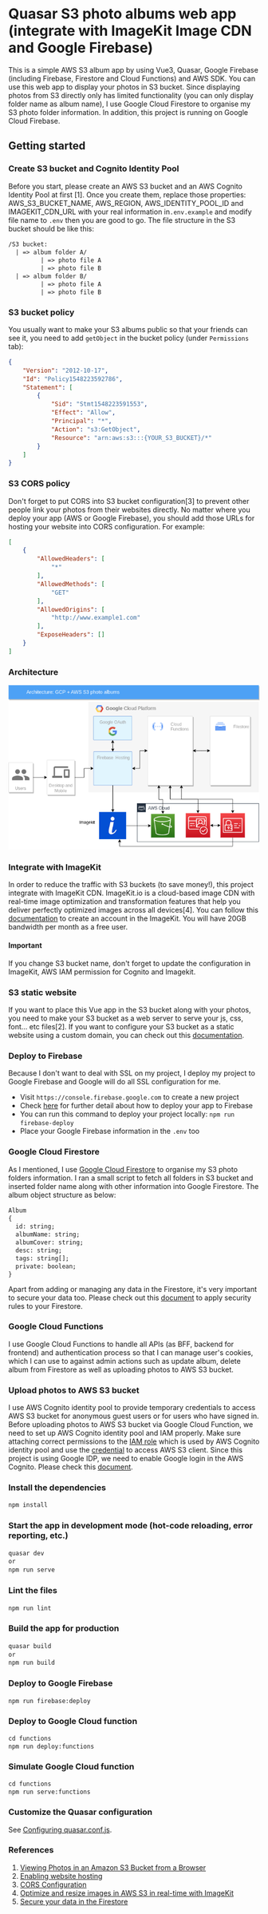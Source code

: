# Quasar S3 photo albums web app (integrate with ImageKit Image CDN and Google Firebase)

This is a simple AWS S3 album app by using Vue3, Quasar, Google Firebase (including Firebase, Firestore and Cloud Functions)
and AWS SDK. You can use this web app to display your photos in S3 bucket. Since displaying photos from S3 directly only
has limited functionality (you can only display folder name as album name), I use Google Cloud Firestore to organise
my S3 photo folder information. In addition, this project is running on Google Cloud Firebase.

## Getting started
### Create S3 bucket and Cognito Identity Pool
Before you start, please create an AWS S3 bucket and an AWS Cognito Identity Pool at first [1]. Once you create them, replace those properties:
AWS_S3_BUCKET_NAME, AWS_REGION, AWS_IDENTITY_POOL_ID and IMAGEKIT_CDN_URL with your real information in`.env.example` and modify file name to `.env` then you are good to go.
The file structure in the S3 bucket should be like this:
```
/S3 bucket:
  | => album folder A/
         | => photo file A
         | => photo file B
  | => album folder B/
         | => photo file A
         | => photo file B
```

### S3 bucket policy
You usually want to make your S3 albums public so that your friends can see it, you need to add `getObject` in the bucket policy (under `Permissions` tab):
```json
{
    "Version": "2012-10-17",
    "Id": "Policy1548223592786",
    "Statement": [
        {
            "Sid": "Stmt1548223591553",
            "Effect": "Allow",
            "Principal": "*",
            "Action": "s3:GetObject",
            "Resource": "arn:aws:s3:::{YOUR_S3_BUCKET}/*"
        }
    ]
}
```

### S3 CORS policy
Don't forget to put CORS into S3 bucket configuration[3] to prevent other people link your photos from their websites directly.
No matter where you deploy your app (AWS or Google Firebase), you should add those URLs for hosting your website into CORS configuration.
For example:
```json
[
    {
        "AllowedHeaders": [
            "*"
        ],
        "AllowedMethods": [
            "GET"
        ],
        "AllowedOrigins": [
            "http://www.example1.com"
        ],
        "ExposeHeaders": []
    }
]
```

### Architecture
![Architecture](./public/GCP-AWS-Architecture.png)

### Integrate with ImageKit
In order to reduce the traffic with S3 buckets (to save money!), this project integrate with ImageKit CDN. ImageKit.io
is a cloud-based image CDN with real-time image optimization and transformation features that help you deliver perfectly
optimized images across all devices[4]. You can follow this [documentation](https://imagekit.io/blog/image-optimization-resize-aws-s3-imagekit/)
to create an account in the ImageKit. You will have 20GB bandwidth per month as a free user.

#### Important
If you change S3 bucket name, don't forget to update the configuration in ImageKit, AWS IAM permission for Cognito and Imagekit.

### S3 static website
If you want to place this Vue app in the S3 bucket along with your photos, you need to make your S3 bucket as a web server
to serve your js, css, font... etc files[2]. If you want to configure your S3 bucket as a static website using a custom domain,
you can check out this [documentation](https://docs.aws.amazon.com/AmazonS3/latest/userguide/website-hosting-custom-domain-walkthrough.html).

### Deploy to Firebase
Because I don't want to deal with SSL on my project, I deploy my project to Google Firebase and Google will do all SSL configuration for me.
* Visit `https://console.firebase.google.com` to create a new project
* Check [here](https://firebase.google.com/docs/hosting/quickstart) for further detail about how to deploy your app to Firebase
* You can run this command to deploy your project locally: `npm run firebase-deploy`
* Place your Google Firebase information in the `.env` too

### Google Cloud Firestore
As I mentioned, I use [Google Cloud Firestore](https://firebase.google.com/docs/firestore) to organise my S3 photo
folders information. I ran a small script to fetch all folders in S3 bucket and inserted folder name along with other
information into Google Firestore. The album object structure as below:
```
Album
{
  id: string;
  albumName: string;
  albumCover: string;
  desc: string;
  tags: string[];
  private: boolean;
}
```
Apart from adding or managing any data in the Firestore, it's very important to secure your data too. Please check out this
[document](https://firebase.google.com/docs/firestore/security/rules-structure) to apply security rules to your Firestore.

### Google Cloud Functions
I use Google Cloud Functions to handle all APIs (as BFF, backend for frontend) and authentication process so that I can
manage user's cookies, which I can use to against admin actions such as update album, delete album from Firestore as well as uploading photos to AWS S3 bucket.

### Upload photos to AWS S3 bucket
I use AWS Cognito identity pool to provide temporary credentials to access AWS S3 bucket for anonymous guest users or for users who have signed in.
Before uploading photos to AWS S3 bucket via Google Cloud Function, we need to set up AWS Cognito identity pool and IAM properly.
Make sure attaching correct permissions to the [IAM role](https://docs.aws.amazon.com/cognito/latest/developerguide/security_iam_service-with-iam.html)
which is used by AWS Cognito identity pool and use the [credential](https://docs.aws.amazon.com/cognito/latest/developerguide/getting-credentials.html)
to access AWS S3 client. Since this project is using Google IDP, we need to enable Google login in the AWS Cognito.
Please check this [document](https://docs.aws.amazon.com/cognito/latest/developerguide/google.html).

### Install the dependencies
```bash
npm install
```

### Start the app in development mode (hot-code reloading, error reporting, etc.)
```bash
quasar dev
or
npm run serve
```

### Lint the files
```bash
npm run lint
```

### Build the app for production
```bash
quasar build
or
npm run build
```

### Deploy to Google Firebase
```
npm run firebase:deploy
```

### Deploy to Google Cloud function
```
cd functions
npm run deploy:functions
```

### Simulate Google Cloud function
```
cd functions
npm run serve:functions
```

### Customize the Quasar configuration
See [Configuring quasar.conf.js](https://v2.quasar.dev/quasar-cli/quasar-conf-js).

### References
1. [Viewing Photos in an Amazon S3 Bucket from a Browser](https://docs.aws.amazon.com/sdk-for-javascript/v2/developer-guide/s3-example-photos-view.html)
2. [Enabling website hosting](https://docs.aws.amazon.com/AmazonS3/latest/userguide/EnableWebsiteHosting.html)
3. [CORS Configuration](https://docs.aws.amazon.com/AmazonS3/latest/userguide/ManageCorsUsing.html)
4. [Optimize and resize images in AWS S3 in real-time with ImageKit](https://imagekit.io/blog/image-optimization-resize-aws-s3-imagekit/)
5. [Secure your data in the Firestore](https://firebase.google.com/docs/firestore/security/rules-structure)
